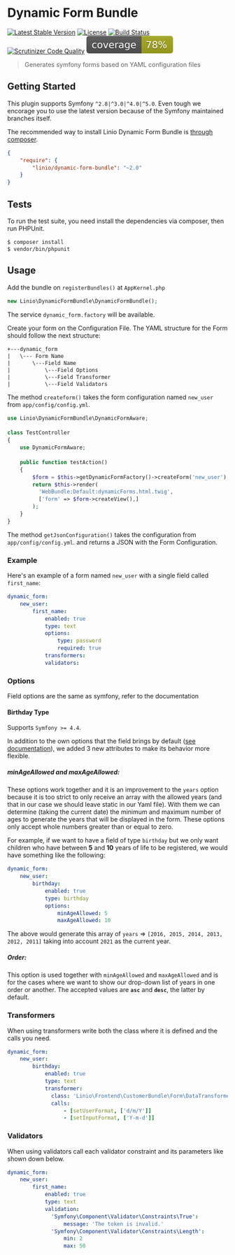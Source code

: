 Dynamic Form Bundle
============

[![Latest Stable Version](https://poser.pugx.org/linio/dynamic-form-bundle/v/stable.svg)](https://packagist.org/packages/linio/dynamic-form-bundle)
[![License](https://poser.pugx.org/linio/dynamic-form-bundle/license.svg)](https://packagist.org/packages/linio/dynamic-form-bundle)
[![Build Status](https://travis-ci.org/LinioIT/dynamic-form-bundle.svg?branch=master)](https://travis-ci.org/LinioIT/dynamic-form-bundle)
[![Scrutinizer Code Quality](https://scrutinizer-ci.com/g/LinioIT/dynamic-form-bundle/badges/quality-score.png?b=master)](https://scrutinizer-ci.com/g/LinioIT/dynamic-form-bundle/?branch=master)
![Backend Coverage](.github/badges/coverage.svg)

> Generates symfony forms based on YAML configuration files

Getting Started
-------
This plugin supports Symfony `^2.8|^3.0|^4.0|^5.0`. Even tough we encorage you to use the latest version because of the Symfony maintained branches itself.

The recommended way to install Linio Dynamic Form Bundle is [through composer](http://getcomposer.org).

```JSON
{
    "require": {
        "linio/dynamic-form-bundle": "~2.0"
    }
}
```

Tests
-----


To run the test suite, you need install the dependencies via composer, then
run PHPUnit.

    $ composer install
    $ vendor/bin/phpunit

Usage
-----
Add the bundle on `registerBundles()` at `AppKernel.php`

```php
new Linio\DynamicFormBundle\DynamicFormBundle();
```
The service `dynamic_form.factory` will be available.

Create your form on the Configuration File. The YAML structure for the Form should follow the next structure:

```
+---dynamic_form
|   \--- Form Name
|       \---Field Name
|           \---Field Options
|           \---Field Transformer
|           \---Field Validators
```
The method `createform()` takes the form configuration named `new_user` from `app/config/config.yml`.

```php
use Linio\DynamicFormBundle\DynamicFormAware;

class TestController
{
	use DynamicFormAware;

	public function testAction()
	{
		$form = $this->getDynamicFormFactory()->createForm('new_user');
		return $this->render(
		  'WebBundle:Default:dynamicForms.html.twig',
		  ['form' => $form->createView(),]
		);
	}
}
```
The method `getJsonConfiguration()` takes the configuration from `app/config/config.yml`. and returns a JSON with the Form Configuration.


### Example
Here's an example of a form named `new_user` with a single field called `first_name`:

```yaml
dynamic_form:
    new_user:
        first_name:
            enabled: true
            type: text
            options:
                type: password
                required: true
            transformers:
            validators:
```
### Options
Field options are the same as symfony, refer to the documentation

#### Birthday Type

Supports `Symfony >= 4.4`.

In addition to the own options that the field brings by default ([see documentation](https://symfony.com/doc/current/reference/forms/types/birthday.html)), we added 3 new attributes to make its behavior more flexible.

##### minAgeAllowed and maxAgeAllowed:

These options work together and it is an improvement to the `years` option because it is too strict to only receive an array with the allowed years (and that in our case we should leave static in our Yaml file). With them we can determine (taking the current date) the minimum and maximum number of ages to generate the years that will be displayed in the form. These options only accept whole numbers greater than or equal to zero.

For example, if we want to have a field of type `birthday` but we only want children who have between **5** and **10** years of life to be registered, we would have something like the following:

```yaml
dynamic_form:
    new_user:
        birthday:
            enabled: true
            type: birthday
            options:
                minAgeAllowed: 5
                maxAgeAllowed: 10
```

The above would generate this array of `years` => `[2016, 2015, 2014, 2013, 2012, 2011]` taking into account `2021` as the current year.

##### Order:

This option is used together with `minAgeAllowed` and `maxAgeAllowed` and is for the cases where we want to show our drop-down list of years in one order or another. The accepted values are **`asc`** and **`desc`**, the latter by default.

### Transformers

When using transformers write both the class where it is defined and the calls you need.

```yaml
dynamic_form:
    new_user:
        birthday:
            enabled: true
            type: text
            transformer:
              class: 'Linio\Frontend\CustomerBundle\Form\DataTransformer\BirthdayTransformer'
              calls:
                  - [setUserFormat, ['d/m/Y']]
                  - [setInputFormat, ['Y-m-d']]
```

### Validators

When using validators call each validator constraint and its parameters like shown down below.

```yaml
dynamic_form:
    new_user:
        first_name:
            enabled: true
            type: text
            validation:
              'Symfony\Component\Validator\Constraints\True':
                  message: 'The token is invalid.'
              'Symfony\Component\Validator\Constraints\Length':
                  min: 2
                  max: 50
```

